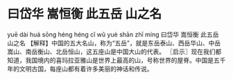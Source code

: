 # 曰岱华     嵩恒衡     此五岳     山之名

yuē dài huá 	sōng héng héng 	cǐ wǔ yuè 	shān zhī míng
曰岱华 	嵩恒衡 	此五岳 	山之名
【解释】中国的五大名山，称为“五岳”，就是东岳泰山、西岳华山、中岳嵩山、南岳衡山、北岳恒山，这五座山是中国大山的代表。
〖启示〗现在我们都知道，我国境内的喜玛拉亚雅山是世界上最高的山，号称世界的屋脊。中国是五千年的文明古国，每座山都有着许多美丽的神话和传说。
